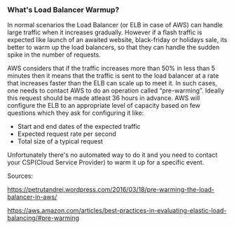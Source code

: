 ### What's Load Balancer Warmup?

In normal scenarios the Load Balancer (or ELB in case of AWS) can handle large traffic when it increases gradually. However if a flash traffic is expected like launch of an awaited website, black-friday or holidays sale, its better to warm up the load balancers, 
so that they can handle the sudden spike in the number of requests.

AWS considers that if the traffic increases more than 50% in less than 5 minutes then it means that the traffic is sent to the load balancer at a rate that increases faster than the ELB can scale up to meet it. In such cases, one needs to contact AWS to do an operation called “pre-warming”. Ideally this request should be made atleast 36 hours in advance.
AWS will configure the ELB to an appropriate level of capacity based on few questions which they ask for configuring it like:
* Start and end dates of the expected traffic
* Expected request rate per second 
* Total size of a typical request

Unfortunately there's no automated way to do it and you need to contact your CSP(Cloud Service Provider) to warm it up for a specific event.

Sources:

https://petrutandrei.wordpress.com/2016/03/18/pre-warming-the-load-balancer-in-aws/

https://aws.amazon.com/articles/best-practices-in-evaluating-elastic-load-balancing/#pre-warming
